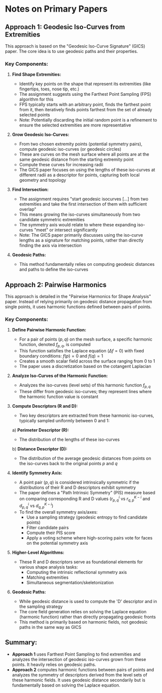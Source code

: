 # Notes on Primary Papers

## Approach 1: Geodesic Iso-Curves from Extremities

This approach is based on the "Geodesic Iso-Curve Signature" (GICS) paper. The core idea is to use geodesic paths and their properties.

### Key Components:

1. **Find Shape Extremities:** 
   - Identify key points on the shape that represent its extremities (like fingertips, toes, nose tip, etc.)
   - The assignment suggests using the Farthest Point Sampling (FPS) algorithm for this
   - FPS typically starts with an arbitrary point, finds the farthest point from it, then iteratively finds points farthest from the set of already selected points
   - Note: Potentially discarding the initial random point is a refinement to ensure the selected extremities are more representative

2. **Grow Geodesic Iso-Curves:** 
   - From two chosen extremity points (potential symmetry pairs), compute geodesic iso-curves (or geodesic circles)
   - These are curves on the mesh surface where all points are at the same geodesic distance from the starting extremity point
   - Compute these curves for increasing radii
   - The GICS paper focuses on using the lengths of these iso-curves at different radii as a descriptor for points, capturing both local geometry and topology

3. **Find Intersection:**
   - The assignment requires "start geodesic isocurves [...] from two extremities and take the first intersection of them with sufficient overlap"
   - This means growing the iso-curves simultaneously from two candidate symmetric extremities
   - The symmetry axis would relate to where these expanding iso-curves "meet" or intersect significantly
   - Note: The GICS paper primarily discusses using the iso-curve lengths as a signature for matching points, rather than directly finding the axis via intersection

4. **Geodesic Paths:**
   - This method fundamentally relies on computing geodesic distances and paths to define the iso-curves

## Approach 2: Pairwise Harmonics

This approach is detailed in the "Pairwise Harmonics for Shape Analysis" paper. Instead of relying primarily on geodesic distance propagation from single points, it uses harmonic functions defined between pairs of points.

### Key Components:

1. **Define Pairwise Harmonic Function:** 
   - For a pair of points $(p, q)$ on the mesh surface, a specific harmonic function, denoted $f_{p,q}$, is computed
   - This function satisfies the Laplace equation ($\Delta f = 0$) with fixed boundary conditions: $f(p) = 0$ and $f(q) = 1$
   - Creates a smooth scalar field across the surface ranging from 0 to 1
   - The paper uses a discretization based on the cotangent Laplacian

2. **Analyze Iso-Curves of the Harmonic Function:**
   - Analyzes the iso-curves (level sets) of this harmonic function $f_{p,q}$
   - These differ from geodesic iso-curves; they represent lines where the harmonic function value is constant

3. **Compute Descriptors (R and D):**
   - Two key descriptors are extracted from these harmonic iso-curves, typically sampled uniformly between 0 and 1:
   
   a) **Perimeter Descriptor (R):** 
      - The distribution of the lengths of these iso-curves
   
   b) **Distance Descriptor (D):** 
      - The distribution of the average geodesic distances from points on the iso-curves back to the original points $p$ and $q$

4. **Identify Symmetry Axis:** 
   - A point pair $(p, q)$ is considered intrinsically symmetric if the distributions of their R and D descriptors exhibit symmetry
   - The paper defines a "Path Intrinsic Symmetry" (PIS) measure based on comparing corresponding R and D values ($r^i_{p,q}$ vs $r^{K-i}_{q,p}$ and $d^i_{p,q}$ vs $d^{K-i}_{q,p}$)
   - To find the overall symmetry axis/axes:
     - Use a sampling strategy (geodesic entropy to find candidate points)
     - Filter candidate pairs
     - Compute their PIS score
     - Apply a voting scheme where high-scoring pairs vote for faces on the potential symmetry axis

5. **Higher-Level Algorithms:** 
   - These R and D descriptors serve as foundational elements for various shape analysis tasks:
     - Computing the intrinsic reflectional symmetry axis
     - Matching extremities
     - Simultaneous segmentation/skeletonization

6. **Geodesic Paths:** 
   - While geodesic distance is used to compute the 'D' descriptor and in the sampling strategy
   - The core field generation relies on solving the Laplace equation (harmonic function) rather than directly propagating geodesic fronts
   - This method is primarily based on harmonic fields, not geodesic paths in the same way as GICS

## Summary:

- **Approach 1** uses Farthest Point Sampling to find extremities and analyzes the intersection of geodesic iso-curves grown from these points. It heavily relies on geodesic paths.
- **Approach 2** computes harmonic functions between pairs of points and analyzes the symmetry of descriptors derived from the level sets of these harmonic fields. It uses geodesic distance secondarily but is fundamentally based on solving the Laplace equation.
